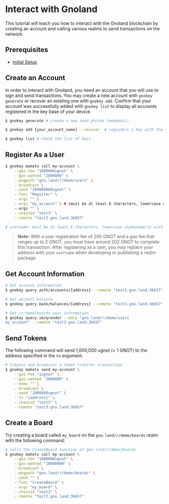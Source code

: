 # Interact with Gnoland

This tutorial will teach you how to interact with the Gnoland blockchain by creating an account and calling various realms to send transactions on the network.

## Prerequisites

* [Initial Setup](../docs/environment-setup/initial-setup.md)

## Create an Account

In order to interact with Gnoland, you need an account that you will use to sign and send transactions. You may create a new account with `gnokey generate` or recover an existing one with `gnokey add`. Confirm that your account was successfully added with `gnokey list` to display all accounts registered in the key base of your device.&#x20;

```bash
$ gnokey generate # create a new seed phrase (mnemonic)

$ gnokey add {your_account_name} --recover  # registers a key with the name set as the value you put in {your_account_name} with a seed phrase

$ gnokey list # check the list of keys
```

## Register As a User

```bash
$ gnokey maketx call my-account \
    --gas-fee "1000000ugnot" \
    --gas-wanted "2000000" \
    --pkgpath "gno.land/r/demo/users" \
    --broadcast \
    --send "200000000ugnot" \
    --func "Register" \
    --args "" \
    --args "my_account" \ # (must be at least 6 characters, lowercase alphanumeric with underscore)
    --args "" \
    --chainid "test3" \
    --remote "test3.gno.land:36657"

# username: must be at least 6 characters, lowercase alphanumeric with underscore
```

> **Note:** With a user registration fee of 200 GNOT and a gas fee that ranges up to 2 GNOT, you must have around 202 GNOT to complete this transaction. After registering as a user, you may replace your address with your `username` when developing or publishing a realm package.

## Get Account Information

```bash
# Get account information
$ gnokey query auth/accounts/{address} --remote "test3.gno.land:36657"

# Get account balance
$ gnokey query bank/balances/{address} --remote "test3.gno.land:36657"

# Get /r/demo/boards user information
$ gnokey query vm/qrender --data "gno.land/r/demo/users
my_account" --remote "test3.gno.land:36657"
```

## Send Tokens

The following command will send 1,000,000 ugnot (= 1 GNOT) to the address specified in the `to` argument.

```bash
# Creates and broadcast a token transfer transaction
$ gnokey maketx send my-account \
    --gas-fee "1ugnot" \
    --gas-wanted "2000000" \
    --memo "" \
    --broadcast \
    --send "1000000ugnot" \
    --to "{address}" \
    --chainid "test3" \
    --remote "test3.gno.land:36657"
```

## Create a Board

Try creating a board called `my_board` on the `gno.land/r/demo/boards` realm with the following command:

```bash
# Calls the CreateBoard function of gno.land/r/demo/boards
$ gnokey maketx call my-account \
    --gas-fee "1000000ugnot" \
    --gas-wanted "10000000" \
    --broadcast \
    --pkgpath "gno.land/r/demo/boards" \
    --send "" \
    --func "CreateBoard" \
    --args "my_board" \
    --chainid "test3" \
    --remote "test3.gno.land:36657"
```
